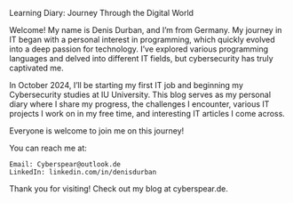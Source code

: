 Learning Diary: Journey Through the Digital World

Welcome! My name is Denis Durban, and I’m from Germany. My journey in IT began with a personal interest in programming, which quickly evolved into a deep passion for technology. I’ve explored various programming languages and delved into different IT fields, but cybersecurity has truly captivated me.

In October 2024, I’ll be starting my first IT job and beginning my Cybersecurity studies at IU University. This blog serves as my personal diary where I share my progress, the challenges I encounter, various IT projects I work on in my free time, and interesting IT articles I come across.

Everyone is welcome to join me on this journey!

You can reach me at:

    Email: Cyberspear@outlook.de
    LinkedIn: linkedin.com/in/denisdurban

Thank you for visiting! Check out my blog at cyberspear.de.
